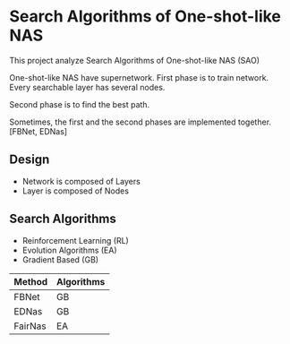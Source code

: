 # Search Algorithms of One-shot-like NAS
This project analyze Search Algorithms of One-shot-like NAS (SAO)

One-shot-like NAS have supernetwork. First phase is to train network.
Every searchable layer has several nodes.

Second phase is to find the best path.

Sometimes, the first and the second phases are implemented together. [FBNet, EDNas]

## Design
- Network is composed of Layers
- Layer is composed of Nodes

## Search Algorithms
- Reinforcement Learning (RL)
- Evolution Algorithms (EA)
- Gradient Based (GB)

|Method|Algorithms  |
| --- | --- |
|FBNet|GB|
|EDNas|GB|
|FairNas|EA|

